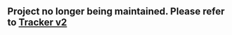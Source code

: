 ## Project no longer being maintained. Please refer to [Tracker v2](https://github.com/leandroparedes/trackerv2)

